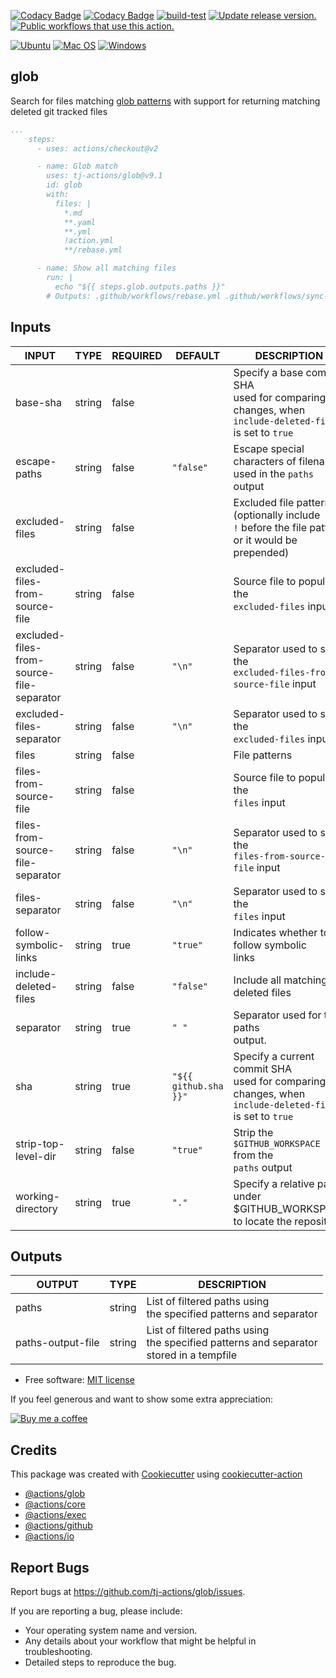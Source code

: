 [![Codacy Badge](https://app.codacy.com/project/badge/Grade/f7bad194af30455bbeea51747d7b5d61)](https://www.codacy.com/gh/tj-actions/glob/dashboard?utm_source=github.com\&utm_medium=referral\&utm_content=tj-actions/glob\&utm_campaign=Badge_Grade)
[![Codacy Badge](https://app.codacy.com/project/badge/Coverage/f7bad194af30455bbeea51747d7b5d61)](https://www.codacy.com/gh/tj-actions/glob/dashboard?utm_source=github.com\&utm_medium=referral\&utm_content=tj-actions/glob\&utm_campaign=Badge_Coverage)
[![build-test](https://github.com/tj-actions/glob/actions/workflows/test.yml/badge.svg?branch=main)](https://github.com/tj-actions/glob/actions/workflows/test.yml)
[![Update release version.](https://github.com/tj-actions/glob/workflows/Update%20release%20version./badge.svg)](https://github.com/tj-actions/glob/actions?query=workflow%3A%22Update+release+version.%22)
[![Public workflows that use this action.](https://img.shields.io/endpoint?url=https%3A%2F%2Fused-by.vercel.app%2Fapi%2Fgithub-actions%2Fused-by%3Faction%3Dtj-actions%2Fglob%26badge%3Dtrue)](https://github.com/search?l=YAML\&o=desc\&q=tj-actions+glob\&s=\&type=Code)

[![Ubuntu](https://img.shields.io/badge/Ubuntu-E95420?logo=ubuntu\&logoColor=white)](https://docs.github.com/en/actions/reference/workflow-syntax-for-github-actions#jobsjob_idruns-on)
[![Mac OS](https://img.shields.io/badge/mac%20os-000000?logo=macos\&logoColor=F0F0F0)](https://docs.github.com/en/actions/reference/workflow-syntax-for-github-actions#jobsjob_idruns-on)
[![Windows](https://img.shields.io/badge/Windows-0078D6?logo=windows\&logoColor=white)](https://docs.github.com/en/actions/reference/workflow-syntax-for-github-actions#jobsjob_idruns-on)

## glob

Search for files matching [glob patterns](https://docs.github.com/en/actions/learn-github-actions/workflow-syntax-for-github-actions#filter-pattern-cheat-sheet) with support for returning matching deleted git tracked files

```yaml
...
    steps:
      - uses: actions/checkout@v2

      - name: Glob match
        uses: tj-actions/glob@v9.1
        id: glob
        with:
          files: |
            *.md
            **.yaml
            **.yml
            !action.yml
            **/rebase.yml

      - name: Show all matching files
        run: |
          echo "${{ steps.glob.outputs.paths }}"
        # Outputs: .github/workflows/rebase.yml .github/workflows/sync-release-version.yml .github/workflows/test.yml...
```

## Inputs

<!-- AUTO-DOC-INPUT:START - Do not remove or modify this section -->

|                   INPUT                   |  TYPE  | REQUIRED |        DEFAULT        |                                                   DESCRIPTION                                                    |
|-------------------------------------------|--------|----------|-----------------------|------------------------------------------------------------------------------------------------------------------|
| base-sha                                  | string | false    |                       | Specify a base commit SHA<br>used for comparing changes, when<br>`include-deleted-files` is set to `true`<br>    |
| escape-paths                              | string | false    | `"false"`             | Escape special characters of filenames<br>used in the `paths` output<br>                                         |
| excluded-files                            | string | false    |                       | Excluded file patterns (optionally include<br>`!` before the file pattern<br>or it would be prepended)<br>       |
| excluded-files-from-source-file           | string | false    |                       | Source file to populate the<br>`excluded-files` input                                                            |
| excluded-files-from-source-file-separator | string | false    | `"\n"`                | Separator used to split the<br>`excluded-files-from-source-file` input                                           |
| excluded-files-separator                  | string | false    | `"\n"`                | Separator used to split the<br>`excluded-files` input                                                            |
| files                                     | string | false    |                       | File patterns                                                                                                    |
| files-from-source-file                    | string | false    |                       | Source file to populate the<br>`files` input                                                                     |
| files-from-source-file-separator          | string | false    | `"\n"`                | Separator used to split the<br>`files-from-source-file` input                                                    |
| files-separator                           | string | false    | `"\n"`                | Separator used to split the<br>`files` input                                                                     |
| follow-symbolic-links                     | string | true     | `"true"`              | Indicates whether to follow symbolic<br>links                                                                    |
| include-deleted-files                     | string | false    | `"false"`             | Include all matching deleted files<br>                                                                           |
| separator                                 | string | true     | `" "`                 | Separator used for the paths<br>output.                                                                          |
| sha                                       | string | true     | `"${{ github.sha }}"` | Specify a current commit SHA<br>used for comparing changes, when<br>`include-deleted-files` is set to `true`<br> |
| strip-top-level-dir                       | string | false    | `"true"`              | Strip the `$GITHUB_WORKSPACE` from the<br>`paths` output                                                         |
| working-directory                         | string | true     | `"."`                 | Specify a relative path under<br>$GITHUB\_WORKSPACE to locate the repository<br>                                  |

<!-- AUTO-DOC-INPUT:END -->

## Outputs

<!-- AUTO-DOC-OUTPUT:START - Do not remove or modify this section -->

|      OUTPUT       |  TYPE  |                                         DESCRIPTION                                          |
|-------------------|--------|----------------------------------------------------------------------------------------------|
| paths             | string | List of filtered paths using<br>the specified patterns and separator<br>                     |
| paths-output-file | string | List of filtered paths using<br>the specified patterns and separator<br>stored in a tempfile |

<!-- AUTO-DOC-OUTPUT:END -->

*   Free software: [MIT license](LICENSE)

If you feel generous and want to show some extra appreciation:

[![Buy me a coffee][buymeacoffee-shield]][buymeacoffee]

[buymeacoffee]: https://www.buymeacoffee.com/jackton1

[buymeacoffee-shield]: https://www.buymeacoffee.com/assets/img/custom_images/orange_img.png

## Credits

This package was created
with [Cookiecutter](https://github.com/cookiecutter/cookiecutter)
using [cookiecutter-action](https://github.com/tj-actions/cookiecutter-action)

*   [@actions/glob](https://github.com/actions/toolkit/tree/main/packages/glob)
*   [@actions/core](https://github.com/actions/toolkit/tree/main/packages/core)
*   [@actions/exec](https://github.com/actions/toolkit/tree/main/packages/exec)
*   [@actions/github](https://github.com/actions/toolkit/tree/main/packages/github)
*   [@actions/io](https://github.com/actions/toolkit/tree/main/packages/io)

## Report Bugs

Report bugs at https://github.com/tj-actions/glob/issues.

If you are reporting a bug, please include:

*   Your operating system name and version.
*   Any details about your workflow that might be helpful in troubleshooting.
*   Detailed steps to reproduce the bug.
